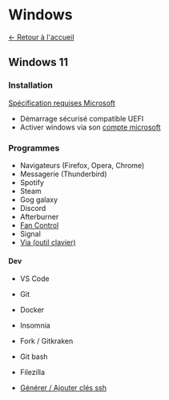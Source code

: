 # Windows

[← Retour à l'accueil](/README.md)

## Windows 11

### Installation

[Spécification requises Microsoft](https://www.microsoft.com/fr-fr/windows/windows-11-specifications)

- Démarrage sécurisé compatible UEFI
- Activer windows via son [compte microsoft](https://support.microsoft.com/fr-fr/windows/activer-windows-c39005d4-95ee-b91e-b399-2820fda32227)

### Programmes

- Navigateurs (Firefox, Opera, Chrome)
- Messagerie (Thunderbird)
- Spotify
- Steam
- Gog galaxy
- Discord
- Afterburner
- [Fan Control](https://getfancontrol.com/)
- Signal
- [Via (outil clavier)](https://www.caniusevia.com/)

#### Dev

- VS Code
- Git
- Docker
- Insomnia
- Fork / Gitkraken
- Git bash
- Filezilla

- [Générer / Ajouter clés ssh](https://learn.microsoft.com/fr-fr/windows-server/administration/openssh/openssh_keymanagement)

